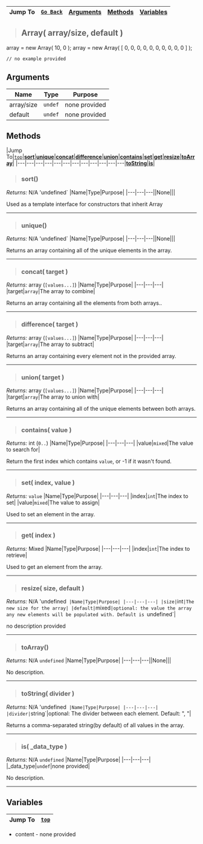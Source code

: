 |Jump To|[`Go Back`](Core-Index)|[Arguments](#arguments)|[Methods](#methods)|[Variables](#variables)|
|---|---|---|---|---|
>## Array( array/size, default )
  array = new Array( 10, 0 );   array = new Array( [ 0, 0, 0, 0, 0, 0, 0, 0, 0, 0 ] );
```GML
// no example provided
```
## Arguments
|Name|Type|Purpose|
|---|---|---|
|array/size|`undef`|none provided|
|default|`undef`|none provided|

## Methods
|Jump To|[`top`](#)|[**sort**](#sort)|[**unique**](#unique)|[**concat**](#concat-target-)|[**difference**](#difference-target-)|[**union**](#union-target-)|[**contains**](#contains-value-)|[**set**](#set-index-value-)|[**get**](#get-index-)|[**resize**](#resize-size-default-)|[**toArray**](#toArray)|
|---|---|---|---|---|---|---|---|---|---|---|---|[**toString**](#toString-divider-)|[**is**](#is-_data_type-)|
> ### sort()
*Returns:* N/A 'undefined`
|Name|Type|Purpose|
|---|---|---||None|||

Used as a template interface for constructors that inherit Array
***
> ### unique()
*Returns:* N/A 'undefined`
|Name|Type|Purpose|
|---|---|---||None|||

Returns an array containing all of the unique elements in the array.
***
> ### concat( target )
*Returns:* array (`[values...]`)
|Name|Type|Purpose|
|---|---|---|
|target|`array`|The array to combine|

Returns an array containing all the elements from both arrays..
***
> ### difference( target )
*Returns:* array (`[values...]`)
|Name|Type|Purpose|
|---|---|---|
|target|`array`|The array to subtract|

Returns an array containing every element not in the provided array.
***
> ### union( target )
*Returns:* array (`[values...]`)
|Name|Type|Purpose|
|---|---|---|
|target|`array`|The array to union with|

Returns an array containing all of the unique elements between both arrays.
***
> ### contains( value )
*Returns:* int (`0..`)
|Name|Type|Purpose|
|---|---|---|
|value|`mixed`|The value to search for|

Return the first index which contains `value`, or -1 if it wasn't found.
***
> ### set( index, value )
*Returns:* `value`
|Name|Type|Purpose|
|---|---|---|
|index|`int`|The index to set|
|value|`mixed`|The value to assign|

Used to set an element in the array.
***
> ### get( index )
*Returns:* Mixed
|Name|Type|Purpose|
|---|---|---|
|index|`int`|The index to retrieve|

Used to get an element from the array.
***
> ### resize( size, default )
*Returns:* N/A 'undefined`
|Name|Type|Purpose|
|---|---|---|
|size|`int`|The new size for the array|
|default|`mixed`|optional: the value the array any new elements will be populated with. Default is `undefined`|

no description provided
***
> ### toArray()
*Returns:* N/A `undefined`
|Name|Type|Purpose|
|---|---|---||None|||

No description.
***
> ### toString( divider )
*Returns:* N/A 'undefined`
|Name|Type|Purpose|
|---|---|---|
|divider|`string`|optional: The divider between each element. Default: ", "|

Returns a comma-separated string(by default) of all values in the array.
***
> ### is( _data_type )
*Returns:* N/A `undefined`
|Name|Type|Purpose|
|---|---|---|
|_data_type|`undef`|none provided|

No description.
***

## Variables
|Jump To|[`top`](#)|
|---|---|
* content - none provided
